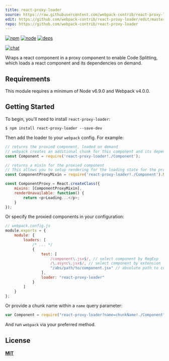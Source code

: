 ```yaml
---
title: react-proxy-loader
source: https://raw.githubusercontent.com/webpack-contrib/react-proxy-loader/master/README.md
edit: https://github.com/webpack-contrib/react-proxy-loader/edit/master/README.md
repo: https://github.com/webpack-contrib/react-proxy-loader
---
```



[![npm][npm]][npm-url]
[![node][node]][node-url]
[![deps][deps]][deps-url]

[![chat][chat]][chat-url]



Wraps a react component in a proxy component to enable Code Splitting, which
loads a react component and its dependencies on demand.

## Requirements

This module requires a minimum of Node v6.9.0 and Webpack v4.0.0.

## Getting Started

To begin, you'll need to install `react-proxy-loader`:

```console
$ npm install react-proxy-loader --save-dev
```

Then add the loader to your `webpack` config. For example:

``` js
// returns the proxied component, loaded on demand
// webpack creates an additional chunk for this component and its dependencies
const Component = require('react-proxy-loader!./Component');

// returns a mixin for the proxied component
// This allows you to setup rendering for the loading state for the proxy
const ComponentProxyMixin = require('react-proxy-loader!./Component').Mixin;

const ComponentProxy = React.createClass({
	mixins: [ComponentProxyMixin],
	renderUnavailable: function() {
		return <p>Loading...</p>;
	}
});
```

Or specify the proxied components in your configuration:

``` js
// webpack.config.js
module.exports = {
	module: {
		loaders: [
			/* ... */
			{
				test: [
					/component\.jsx$/, // select component by RegExp
					/\.async\.jsx$/, // select component by extension
					"/abs/path/to/component.jsx" // absolute path to component
				],
				loader: "react-proxy-loader"
			}
		]
	}
};
```

Or provide a chunk name within a `name` query parameter:

``` js
var Component = require("react-proxy-loader?name=chunkName!./Component");
```

And run `webpack` via your preferred method.


## License

#### [MIT](https://github.com/webpack-contrib/react-proxy-loader/blob/master/LICENSE)

[npm]: https://img.shields.io/npm/v/react-proxy-loader.svg
[npm-url]: https://npmjs.com/package/react-proxy-loader

[node]: https://img.shields.io/node/v/react-proxy-loader.svg
[node-url]: https://nodejs.org/

[deps]: https://david-dm.org/webpack-contrib/react-proxy-loader.svg
[deps-url]: https://david-dm.org/webpack-contrib/react-proxy-loader

[tests]: 	https://img.shields.io/circleci/project/github/webpack-contrib/react-proxy-loader.svg
[tests-url]: https://circleci.com/gh/webpack-contrib/react-proxy-loader

[cover]: https://codecov.io/gh/webpack-contrib/react-proxy-loader/branch/master/graph/badge.svg
[cover-url]: https://codecov.io/gh/webpack-contrib/react-proxy-loader

[chat]: https://img.shields.io/badge/gitter-webpack%2Fwebpack-brightgreen.svg
[chat-url]: https://gitter.im/webpack/webpack

